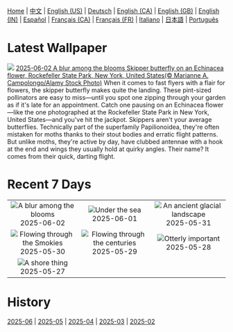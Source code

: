 [Home](../README.md) | [中文](zh-CN.md) | [English (US)](en-US.md) | [Deutsch](de-DE.md) | [English (CA)](en-CA.md) | [English (GB)](en-GB.md) | [English (IN)](en-IN.md) | [Español](es-ES.md) | [Français (CA)](fr-CA.md) | [Français (FR)](fr-FR.md) | [Italiano](it-IT.md) | [日本語](ja-JP.md) | [Português](pt-BR.md)

# Latest Wallpaper
![](https://www.bing.com/th?id=OHR.EchinaceaButterfly_EN-GB1446569270_UHD.jpg)
[2025-06-02 A blur among the blooms Skipper butterfly on an Echinacea flower, Rockefeller State Park, New York, United States(© Marianne A. Campolongo/Alamy Stock Photo)](https://www.bing.com/th?id=OHR.EchinaceaButterfly_EN-GB1446569270_UHD.jpg)
When it comes to fast flyers with a flair for flowers, the skipper butterfly makes quite the landing. These pint-sized pollinators are easy to miss—until you spot one zipping through your garden as if it's late for an appointment. Catch one pausing on an Echinacea flower—like the one photographed at the Rockefeller State Park in New York, United States—and you've hit the jackpot. Skippers aren't your average butterflies. Technically part of the superfamily Papilionoidea, they're often mistaken for moths thanks to their stout bodies and erratic flight patterns. But unlike moths, they're active by day, have clubbed antennae with a hook at the end and wings they usually hold at quirky angles. Their name? It comes from their quick, darting flight.

# Recent 7 Days
|  |  |  |
|:---:|:---:|:---:|
| ![](https://www.bing.com/th?id=OHR.EchinaceaButterfly_EN-GB1446569270_400x240.jpg "A blur among the blooms") 2025-06-02 | ![](https://www.bing.com/th?id=OHR.GrandeTerreReef_EN-GB1338968705_400x240.jpg "Under the sea") 2025-06-01 | ![](https://www.bing.com/th?id=OHR.SwedenReserve_EN-GB1236157967_400x240.jpg "An ancient glacial landscape") 2025-05-31 |
| ![](https://www.bing.com/th?id=OHR.LittlePigeonRiver_EN-GB1104081209_400x240.jpg "Flowing through the Smokies") 2025-05-30 | ![](https://www.bing.com/th?id=OHR.MiravetSpain_EN-GB3438322242_400x240.jpg "Flowing through the centuries") 2025-05-29 | ![](https://www.bing.com/th?id=OHR.KelpOtter_EN-GB3307429854_400x240.jpg "Otterly important") 2025-05-28 |
| ![](https://www.bing.com/th?id=OHR.MonaValePool_EN-GB2284881837_400x240.jpg "A shore thing") 2025-05-27 |  |  |

# History
[2025-06](../archives/wallpaper/en-GB/w_2025_06.md) | [2025-05](../archives/wallpaper/en-GB/w_2025_05.md) | [2025-04](../archives/wallpaper/en-GB/w_2025_04.md) | [2025-03](../archives/wallpaper/en-GB/w_2025_03.md) | [2025-02](../archives/wallpaper/en-GB/w_2025_02.md)

